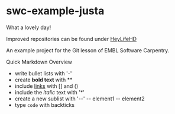 # swc-example-justa
What a lovely day!

Improved repositories can be found under [HeyLifeHD](https://github.com/HeyLifeHD/swc-example-hey)

An example project for the Git lesson of EMBL Software Carpentry.

Quick Markdown Overview

- write bullet lists with '-'
- create **bold text** with **
- include [links](https:/embl.de) with [] and ()
- include the *italic* text with '*'
- create a new sublist with '--'
-- element1
-- element2
- type `code` with backticks
